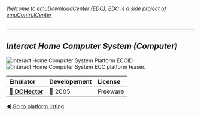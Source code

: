###### Welcome to [emuDownloadCenter (EDC)](https://github.com/PhoenixInteractiveNL/emuDownloadCenter/wiki/), EDC is a side project of [emuControlCenter](https://github.com/PhoenixInteractiveNL/emuControlCenter/wiki/)
***
## _Interact Home Computer System (Computer)_
![](https://raw.githubusercontent.com/wiki/PhoenixInteractiveNL/emuDownloadCenter/images_platform/ecc_hcs_cell.png "Interact Home Computer System Platform ECCID")
![](https://raw.githubusercontent.com/wiki/PhoenixInteractiveNL/emuDownloadCenter/images_platform/ecc_hcs_teaser.png "Interact Home Computer System ECC platform teaser.")

| Emulator | Developement | License |
|:---------|:-------------|:--------|
| [:file_folder: **DCHector**](https://github.com/PhoenixInteractiveNL/emuDownloadCenter/wiki/Emulator-dchector#menu) | :red_circle: 2005 | Freeware |

[:arrow_backward: Go to platform listing](https://github.com/PhoenixInteractiveNL/emuDownloadCenter/wiki/EDC-Platform-List)

